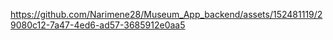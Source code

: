 


https://github.com/Narimene28/Museum_App_backend/assets/152481119/29080c12-7a47-4ed6-ad57-3685912e0aa5
